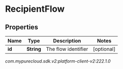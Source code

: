 # RecipientFlow


## Properties

| Name | Type | Description | Notes |
| ------------ | ------------- | ------------- | ------------- |
| **id** | **String** | The flow identifier |  [optional] |




_com.mypurecloud.sdk.v2:platform-client-v2:222.1.0_
